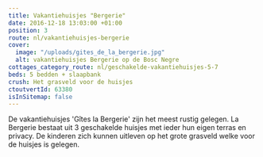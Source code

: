 ```yaml
---
title: Vakantiehuisjes "Bergerie"
date: 2016-12-18 13:03:00 +01:00
position: 3
route: nl/vakantiehuisjes-bergerie
cover:
  image: "/uploads/gites_de_la_bergerie.jpg"
  alt: vakantiehuisjes Bergerie op de Bosc Negre
cottages_category_route: nl/geschakelde-vakantiehuisjes-5-7
beds: 5 bedden + slaapbank
crush: Het grasveld voor de huisjes
ctoutvertId: 63380
isInSitemap: false
---
```


De vakantiehuisjes 'Gîtes la Bergerie' zijn het meest rustig gelegen. La Bergerie bestaat uit 3 geschakelde huisjes met ieder hun eigen terras en privacy. De kinderen zich kunnen uitleven op het grote grasveld welke voor de huisjes is gelegen.
